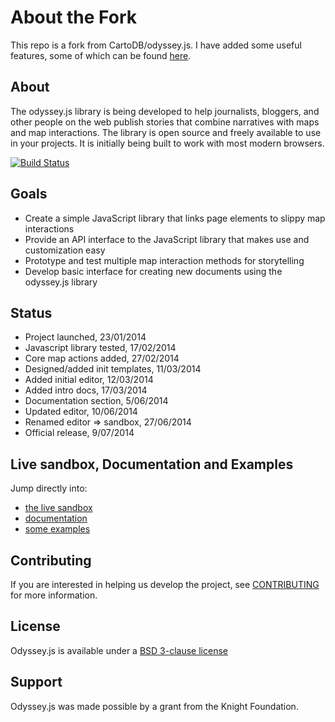 # About the Fork

This repo is a fork from CartoDB/odyssey.js. I have added some useful features, some of which can be found [here](http://nyushanghai.github.io/odyssey.js/documentation/).

## About

The odyssey.js library is being developed to help journalists, bloggers, and other people on the web publish stories that combine narratives with maps and map interactions. The library is open source and freely available to use in your projects. It is initially being built to work with most modern browsers.

[![Build Status](https://travis-ci.org/CartoDB/odyssey.js.png)](https://travis-ci.org/CartoDB/odyssey.js)

## Goals

* Create a simple JavaScript library that links page elements to slippy map interactions
* Provide an API interface to the JavaScript library that makes use and customization easy
* Prototype and test multiple map interaction methods for storytelling
* Develop basic interface for creating new documents using the odyssey.js library

## Status

* Project launched, 23/01/2014
* Javascript library tested, 17/02/2014
* Core map actions added, 27/02/2014
* Designed/added init templates, 11/03/2014
* Added initial editor, 12/03/2014
* Added intro docs, 17/03/2014
* Documentation section, 5/06/2014
* Updated editor, 10/06/2014
* Renamed editor => sandbox, 27/06/2014
* Official release, 9/07/2014

## Live sandbox, Documentation and Examples

Jump directly into:

* [the live sandbox](http://cartodb.github.io/odyssey.js/index.html)
* [documentation](http://cartodb.github.io/odyssey.js/documentation) 
* [some examples](http://cartodb.github.io/odyssey.js/documentation/#the-odyssey-sandbox) 



## Contributing

If you are interested in helping us develop the project, see [CONTRIBUTING](CONTRIBUTING.md) for more information.

## License 

Odyssey.js is available under a [BSD 3-clause license](LICENSE)

## Support

Odyssey.js was made possible by a grant from the Knight Foundation. 
